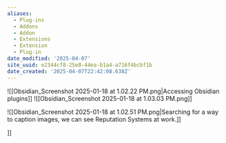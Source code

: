 ```yaml
---
aliases:
  - Plug-ins
  - Addons
  - Addon
  - Extensions
  - Extension
  - Plug-in
date_modified: '2025-04-07'
site_uuid: e2344cf8-25e8-44ea-b1a4-a716f4bcbf1b
date_created: '2025-04-07T22:42:08.638Z'
---
```


![[Obsidian_Screenshot 2025-01-18 at 1.02.22 PM.png|Accessing Obsidian plugins]]
![[Obsidian_Screenshot 2025-01-18 at 1.03.03 PM.png]]

![[Obsidian_Screenshot 2025-01-18 at 1.02.51 PM.png|Searching for a way to caption images, we can see Reputation Systems at work.]]


]]